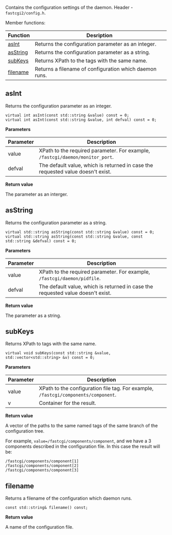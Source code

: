Contains the configuration settings of the daemon. Header - `fastcgi2/config.h`.

Member functions:

|Function|Desription|
|--------|----------|
|[asInt](#metodasint)|Returns the configuration parameter as an integer.|
|[asString](#metodasstring)|Returns the configuration parameter as a string.|
|[subKeys](#metodsubkeys)|Returns XPath to the tags with the same name.|
|[filename](#metodfilename)|Returns a filename of configuration which daemon runs.|

## <a id="metodasint"/> asInt
Returns the configuration parameter as an integer.

```
virtual int asInt(const std::string &value) const = 0;
virtual int asInt(const std::string &value, int defval) const = 0;
```

**Parameters**

|Parameter|Description|
|--------|--------|
|value|XPath to the required parameter. For example, `/fastcgi/daemon/monitor_port`.|
|defval|The default value, which is returned in case the requested value doesn't exist.|

**Return value**

The parameter as an interger.

## <a id="metodasstring"/> asString
Returns the configuration parameter as a string.

```
virtual std::string asString(const std::string &value) const = 0;
virtual std::string asString(const std::string &value, const std::string &defval) const = 0;
```

**Parameters**

|Parameter|Description|
|--------|--------|
|value|XPath to the required parameter. For example, `/fastcgi/daemon/pidfile`.|
|defval|The default value, which is returned in case the requested value doesn't exist.|

**Return value**

The parameter as a string.

## <a id="metodsubkeys"/> subKeys
Returns XPath to tags with the same name.

```
virtual void subKeys(const std::string &value, std::vector<std::string> &v) const = 0;
```

**Parameters**

|Parameter|Description|
|--------|--------|
|value|XPath to the configuration file tag. For example, `/fastcgi/components/component`.|
|v|Container for the result.|

**Return value**

A vector of the paths to the same named tags of the same branch of the configuration tree.

For example, `value=/fastcgi/components/component`, and we have a 3 components described in the configuration file. In this case the result will be:

```
/fastcgi/components/component[1]
/fastcgi/components/component[2]
/fastcgi/components/component[3]
```

## <a id="metodfilename"/> filename
Returns a filename of the configuration which daemon runs.

```
const std::string& filename() const;
```

**Return value**

A name of the configuration file.
